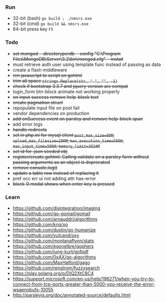 ### Run
* 32-bit (bash) `go build ; ./nmsrs.exe`
* 32-bit (cmd) `go build && nmsrs.exe`
* 64-bit press key `F5`

### Todo
* ~~set mongod --directoryperdb --config "C:\Program Files\MongoDB\Server\3.2\bin\mongod.cfg" --install~~
* must retrieve auth user using template func instead of passing as data
* create a flash middleware
* ~~ren javascript to script on gohtml~~
* ~~trim all space `strings.Replace(str, " ", "", -1)`~~
* ~~check if bootstrap 3.3.7 and jquery version are compat~~
* login_form btn-block animate not working properly
* ~~on input success remove help-block text~~
* ~~create pagination struct~~
* repopulate input file on post fail
* vendor dependencies on production
* ~~add onSuccess event on parsley and remove help-block span~~
* add error logs
* ~~handle redirects~~
* ~~set in php.ini for mysql client `post_max_size=80M`, `upload_max_filesize=200M`, `max_execution_time=5000`, `max_input_time=5000`, `memory_limit=1024M`~~
* ~~set id for .json seeded obj~~
* ~~register/create.gohtml: Calling validate on a parsley form without passing arguments as an object is deprecated~~
* ~~remove console.log()~~
* ~~update a table row instead of replacing it~~
* pref occ err ui not adding attr has-error
* ~~block-0 modal shows when enter key is pressed~~

### Learn
* https://github.com/disintegration/imaging
* https://github.com/go-gomail/gomail
* https://github.com/arnauddri/algorithms
* https://github.com/knq/xo
* https://github.com/dustin/go-humanize
* https://github.com/vulcand/oxy
* https://github.com/montanaflynn/stats
* https://github.com/egonelbre/gophers
* https://github.com/jung-kurt/gofpdf
* https://github.com/0xAX/go-algorithms
* https://github.com/MaxHalford/gago
* https://github.com/renstrom/fuzzysearch
* https://play.golang.org/p/DIQ2XtC8C4
* https://support.microsoft.com/en-us/help/196271/when-you-try-to-connect-from-tcp-ports-greater-than-5000-you-receive-the-error-wsaenobufs-10055
* http://parsleyjs.org/doc/annotated-source/defaults.html